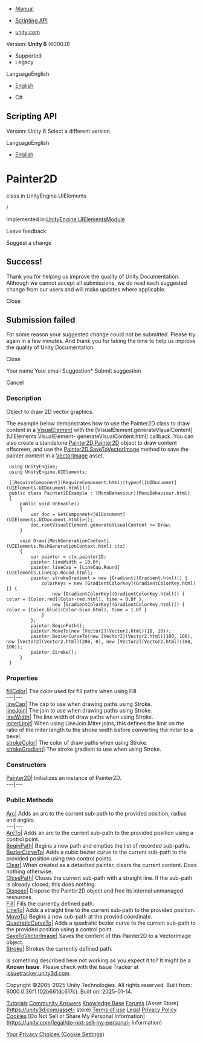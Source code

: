[ ]()

  * [Manual](../Manual/index.html)
  * [Scripting API](../ScriptReference/index.html)

  * [unity.com](https://unity.com/)

Version: **Unity 6** (6000.0)

  * Supported
  * Legacy

LanguageEnglish

  * [English]()

  * C#

[ ](https://docs.unity3d.com)

## Scripting API

Version: Unity 6 Select a different version

LanguageEnglish

  * [English]()

# Painter2D

class in UnityEngine.UIElements

/

Implemented
in:[UnityEngine.UIElementsModule](UnityEngine.UIElementsModule.html)

Leave feedback

Suggest a change

## Success!

Thank you for helping us improve the quality of Unity Documentation. Although
we cannot accept all submissions, we do read each suggested change from our
users and will make updates where applicable.

Close

## Submission failed

For some reason your suggested change could not be submitted. Please <a>try
again</a> in a few minutes. And thank you for taking the time to help us
improve the quality of Unity Documentation.

Close

Your name Your email Suggestion* Submit suggestion

Cancel

[ ]()

### Description

Object to draw 2D vector graphics.

The example below demonstrates how to use the Painter2D class to draw content
in a [VisualElement](UIElements.VisualElement.html) with the
[VisualElement.generateVisualContent](UIElements.VisualElement-
generateVisualContent.html) callback. You can also create a standalone
[Painter2D.Painter2D](UIElements.Painter2D-ctor.html) object to draw content
offscreen, and use the
[Painter2D.SaveToVectorImage](UIElements.Painter2D.SaveToVectorImage.html)
method to save the painter content in a
[VectorImage](UIElements.VectorImage.html) asset.  
  

    
    
     using UnityEngine;
     using UnityEngine.UIElements;  
      
     [[RequireComponent](RequireComponent.html)(typeof([UIDocument](UIElements.UIDocument.html)))]
     public class Painter2DExample : [MonoBehaviour](MonoBehaviour.html)
     {
         public void OnEnable()
         {
             var doc = GetComponent<[UIDocument](UIElements.UIDocument.html)>();
             doc.rootVisualElement.generateVisualContent += Draw;
         }  
      
         void Draw([MeshGenerationContext](UIElements.MeshGenerationContext.html) ctx)
         {
             var painter = ctx.painter2D;
             painter.lineWidth = 10.0f;
             painter.lineCap = [LineCap.Round](UIElements.LineCap.Round.html);
             painter.strokeGradient = new [Gradient](Gradient.html)() {
                 colorKeys = new [GradientColorKey](GradientColorKey.html)[] {
                     new [GradientColorKey](GradientColorKey.html)() { color = [Color.red](Color-red.html), time = 0.0f },
                     new [GradientColorKey](GradientColorKey.html)() { color = [Color.blue](Color-blue.html), time = 1.0f }
                 }
             };
             painter.BeginPath();
             painter.MoveTo(new [Vector2](Vector2.html)(10, 10));
             painter.BezierCurveTo(new [Vector2](Vector2.html)(100, 100), new [Vector2](Vector2.html)(200, 0), new [Vector2](Vector2.html)(300, 100));
             painter.Stroke();
         }
     }
    

### Properties

[fillColor](UIElements.Painter2D-fillColor.html)|  The color used for fill
paths when using Fill.  
---|---  
[lineCap](UIElements.Painter2D-lineCap.html)|  The cap to use when drawing
paths using Stroke.  
[lineJoin](UIElements.Painter2D-lineJoin.html)|  The join to use when drawing
paths using Stroke.  
[lineWidth](UIElements.Painter2D-lineWidth.html)|  The line width of draw
paths when using Stroke.  
[miterLimit](UIElements.Painter2D-miterLimit.html)|  When using LineJoin.Miter
joins, this defines the limit on the ratio of the miter length to the stroke
width before converting the miter to a bevel.  
[strokeColor](UIElements.Painter2D-strokeColor.html)|  The color of draw paths
when using Stroke.  
[strokeGradient](UIElements.Painter2D-strokeGradient.html)|  The stroke
gradient to use when using Stroke.  
  
### Constructors

[Painter2D](UIElements.Painter2D-ctor.html)|  Initializes an instance of
Painter2D.  
---|---  
  
### Public Methods

[Arc](UIElements.Painter2D.Arc.html)|  Adds an arc to the current sub-path to
the provided position, radius and angles.  
---|---  
[ArcTo](UIElements.Painter2D.ArcTo.html)|  Adds an arc to the current sub-path
to the provided position using a control point.  
[BeginPath](UIElements.Painter2D.BeginPath.html)|  Begins a new path and
empties the list of recorded sub-paths.  
[BezierCurveTo](UIElements.Painter2D.BezierCurveTo.html)|  Adds a cubic bezier
curve to the current sub-path to the provided position using two control
points.  
[Clear](UIElements.Painter2D.Clear.html)|  When created as a detached painter,
clears the current content. Does nothing otherwise.  
[ClosePath](UIElements.Painter2D.ClosePath.html)|  Closes the current sub-path
with a straight line. If the sub-path is already closed, this does nothing.  
[Dispose](UIElements.Painter2D.Dispose.html)|  Dispose the Painter2D object
and free its internal unmanaged resources.  
[Fill](UIElements.Painter2D.Fill.html)|  Fills the currently defined path.  
[LineTo](UIElements.Painter2D.LineTo.html)|  Adds a straight line to the
current sub-path to the provided position.  
[MoveTo](UIElements.Painter2D.MoveTo.html)|  Begins a new sub-path at the
provied coordinate.  
[QuadraticCurveTo](UIElements.Painter2D.QuadraticCurveTo.html)|  Adds a
quadratic bezier curve to the current sub-path to the provided position using
a control point.  
[SaveToVectorImage](UIElements.Painter2D.SaveToVectorImage.html)|  Saves the
content of this Painter2D to a VectorImage object.  
[Stroke](UIElements.Painter2D.Stroke.html)|  Strokes the currently defined
path.  
  
Is something described here not working as you expect it to? It might be a
**Known Issue**. Please check with the Issue Tracker at
[issuetracker.unity3d.com](https://issuetracker.unity3d.com).

Copyright ©2005-2025 Unity Technologies. All rights reserved. Built from:
6000.0.36f1 (02b661dc617c). Built on: 2025-01-14.

[Tutorials](https://unity3d.com/learn) [Community
Answers](https://answers.unity3d.com) [Knowledge
Base](https://support.unity3d.com/hc/en-us)
[Forums](https://forum.unity3d.com) [Asset Store](https://unity3d.com/asset-
store) [Terms of use](https://docs.unity3d.com/Manual/TermsOfUse.html)
[Legal](https://unity.com/legal) [Privacy
Policy](https://unity.com/legal/privacy-policy)
[Cookies](https://unity.com/legal/cookie-policy) [Do Not Sell or Share My
Personal Information](https://unity.com/legal/do-not-sell-my-personal-
information)

[Your Privacy Choices (Cookie Settings)](javascript:void\(0\);)

